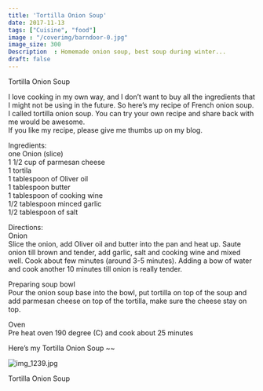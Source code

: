 ```yaml
---
title: 'Tortilla Onion Soup'
date: 2017-11-13
tags: ["Cuisine", "food"]
image : "/coverimg/barndoor-0.jpg"
image_size: 300
Description  : Homemade onion soup, best soup during winter...
draft: false
---
```

Tortilla Onion Soup

I love cooking in my own way, and I don’t want to buy all the ingredients that I might not be using in the future. So here’s my recipe of French onion soup. I called tortilla onion soup. You can try your own recipe and share back with me would be awesome.  
If you like my recipe, please give me thumbs up on my blog.

Ingredients:  
one Onion (slice)  
1 1/2 cup of parmesan cheese  
1 tortila  
1 tablespoon of Oliver oil  
1 tablespoon butter  
1 tablespoon of cooking wine  
1/2 tablespoon minced garlic  
1/2 tablespoon of salt

Directions:  
Onion  
Slice the onion, add Oliver oil and butter into the pan and heat up. Saute onion till brown and tender, add garlic, salt and cooking wine and mixed well. Cook about few minutes (around 3-5 minutes). Adding a bow of water and cook another 10 minutes till onion is really tender.

Preparing soup bowl  
Pour the onion soup base into the bowl, put tortilla on top of the soup and add parmesan cheese on top of the tortilla, make sure the cheese stay on top.

Oven  
Pre heat oven 190 degree (C) and cook about 25 minutes

Here’s my Tortilla Onion Soup ~~

![img_1239.jpg](https://sarahu.files.wordpress.com/2017/11/img_1239-e1510548544705.jpg?w=744)

Tortilla Onion Soup